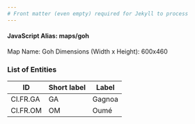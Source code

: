 ```yaml
---
# Front matter (even empty) required for Jekyll to process
---
```


#### JavaScript Alias: maps/goh

Map Name: Goh
Dimensions (Width x Height): 600x460

### List of Entities

ID | Short label | Label
---|---|---|
CI.FR.GA|GA|Gagnoa
CI.FR.OM|OM|Oumé
